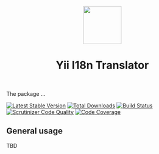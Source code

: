 <p align="center">
    <a href="https://github.com/yiisoft" target="_blank">
        <img src="https://github.com/yiisoft.png" height="100px">
    </a>
    <h1 align="center">Yii I18n Translator</h1>
    <br>
</p>

The package ...

[![Latest Stable Version](https://poser.pugx.org/yiisoft/i18n-translator/v/stable.png)](https://packagist.org/packages/yiisoft/i18n-translator)
[![Total Downloads](https://poser.pugx.org/yiisoft/i18n-translator/downloads.png)](https://packagist.org/packages/yiisoft/i18n-translator)
[![Build Status](https://travis-ci.com/yiisoft/i18n-translator.svg?branch=master)](https://travis-ci.com/yiisoft/i18n-translator)
[![Scrutinizer Code Quality](https://scrutinizer-ci.com/g/yiisoft/i18n-translator/badges/quality-score.png?b=master)](https://scrutinizer-ci.com/g/yiisoft/i18n-translator/?branch=master)
[![Code Coverage](https://scrutinizer-ci.com/g/yiisoft/i18n-translator/badges/coverage.png?b=master)](https://scrutinizer-ci.com/g/yiisoft/i18n-translator/?branch=master)

## General usage
TBD
